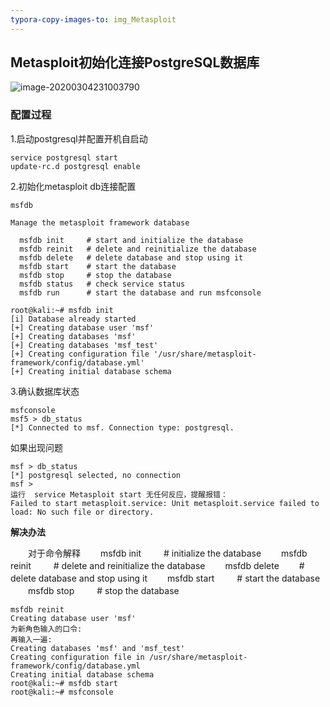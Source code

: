 ```yaml
---
typora-copy-images-to: img_Metasploit
---
```


## Metasploit初始化连接PostgreSQL数据库

![image-20200304231003790](E:\Kali\img_Metasploit\image-20200304231003790.png)

### 配置过程

1.启动postgresql并配置开机自启动

```
service postgresql start
update-rc.d postgresql enable
```

2.初始化metasploit db连接配置

```
msfdb

Manage the metasploit framework database

  msfdb init     # start and initialize the database
  msfdb reinit   # delete and reinitialize the database
  msfdb delete   # delete database and stop using it
  msfdb start    # start the database
  msfdb stop     # stop the database
  msfdb status   # check service status
  msfdb run      # start the database and run msfconsole

root@kali:~# msfdb init
[i] Database already started
[+] Creating database user 'msf'
[+] Creating databases 'msf'
[+] Creating databases 'msf_test'
[+] Creating configuration file '/usr/share/metasploit-framework/config/database.yml'
[+] Creating initial database schema
```

3.确认数据库状态

```
msfconsole
msf5 > db_status
[*] Connected to msf. Connection type: postgresql.
```



如果出现问题

```
msf > db_status
[*] postgresql selected, no connection
msf > 
运行  service Metasploit start 无任何反应，提醒报错：
Failed to start metasploit.service: Unit metasploit.service failed to load: No such file or directory.
```

**解决办法**

　　对于命令解释
　　msfdb init 　　 # initialize the database
　　msfdb reinit 　　 # delete and reinitialize the database
　　msfdb delete　　 # delete database and stop using it
　　msfdb start 　　 # start the database
　　msfdb stop 　　 # stop the database

```
msfdb reinit
Creating database user 'msf'
为新角色输入的口令: 
再输入一遍: 
Creating databases 'msf' and 'msf_test'
Creating configuration file in /usr/share/metasploit-framework/config/database.yml
Creating initial database schema
root@kali:~# msfdb start
root@kali:~# msfconsole
```

